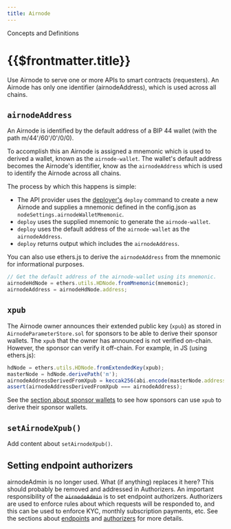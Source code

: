 ```yaml
---
title: Airnode
---
```

<TitleSpan>Concepts and Definitions</TitleSpan>
# {{$frontmatter.title}}


<TocHeader />
<TOC class="table-of-contents" :include-level="[2,3]" />

Use Airnode to serve one or more APIs to smart contracts (requesters). An Airnode has only one identifier (airnodeAddress), which is used across all chains.

## `airnodeAddress`

An Airnode is identified by the default address of a BIP 44 wallet (with the path m/44'/60'/0'/0/0). 

To accomplish this an Airnode is assigned a mnemonic which is used to derived a wallet, known as the `airnode-wallet`. The wallet's default address becomes the Airnode's identifier, know as the `airnodeAddress` which is used to identify the Airnode across all chains.

The process by which this happens is simple:

- The API provider uses the [deployer's](../../deployer-commands.md#deploy) `deploy` command to create a new Airnode and supplies a mnemonic defined in the config.json as `nodeSettings.airnodeWalletMnemonic`.
- `deploy` uses the supplied mnemonic to generate the `airnode-wallet`.
- `deploy` uses the default address of the `airnode-wallet` as the `airnodeAddress`.
- `deploy` returns output which includes the `airnodeAddress`.

You can also use ethers.js to derive the `airnodeAddress` from the mnemonic for informational purposes.

```js
// Get the default address of the airnode-wallet using its mnemonic.
airnodeHdNode = ethers.utils.HDNode.fromMnemonic(mnemonic);
airnodeAddress = airnodeHdNode.address; 
```

## `xpub`

The Airnode owner announces their extended public key (`xpub`) as stored in `AirnodeParameterStore.sol` for sponsors to be able to derive their sponsor wallets. The `xpub` that the owner has announced is not verified on-chain. However, the sponsor can verify it off-chain. For example, in JS (using ethers.js):

```js
hdNode = ethers.utils.HDNode.fromExtendedKey(xpub);
masterNode = hdNode.derivePath('m');
airnodeAddressDerivedFromXpub = keccak256(abi.encode(masterNode.address));
assert(airnodeAddressDerivedFromXpub === airnodeAddress);
```

See the [section about sponsor wallets](sponsor-wallet.md) to see how sponsors can use `xpub` to derive their sponsor wallets.

## `setAirnodeXpub()`
<Fix>Add content about `setAirnodeXpub()`.</Fix> 

## Setting endpoint authorizers
<Fix>airnodeAdmin is no longer used. What (if anything) replaces it here?</Fix>
<Fix>This should probably be removed and addressed in Authorizers.</Fix>
An important responsibility of the ~~`airnodeAdmin`~~ is to set endpoint authorizers. Authorizers are used to enforce rules about which requests will be responded to, and this can be used to enforce KYC, monthly subscription payments, etc. See the sections about [endpoints](endpoint.md) and [authorizers](authorizer.md) for more details.

